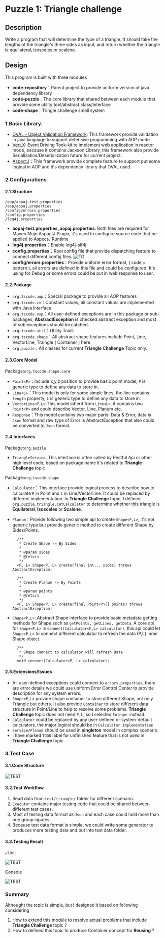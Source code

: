 # Puzzle 1: Triangle challenge

## Description

Write a program that will determine the type of a triangle. It should take the lengths of the triangle's three sides as input, and return whether the triangle is equilateral, isosceles or scalene.

## Design

This program is built with three modules

* **code-repository**：Parent project to provide uniform version of java dependency library
* **code-puzzle**：The core library that shared between each module that provide some utility tool/abstract class/interface
* **code-shape**：Tringle challenge small system

### 1.Basic Library.

* [OVAL - Object Validation Framework](http://oval.sourceforge.net/userguide.html): This framework provide validation in java language to support defensive programming with AOP mode
* [Vert.X](http://vertx.io/docs/): Event Driving Took-kit to implement web application in reactor mode, because it contains Jackson Library, this framework also provide Serialization/Deserialization future for current project.
* [AspectJ](http://www.eclipse.org/aspectj/doc/released/progguide/index.html)：This framework provide complete feature to support put some logical in AOP and it's dependency library that OVAL used.

### 2.Configurations

#### 2.1.Structure

	/aop/aopaj-test.properties
	/aop/aopaj.properties
	/config/errors.properties
	/config.properties
	/log4j.properties

* **aopaj-test.properties, aopaj.properties**: Both files are required for Maven Mojo AspactJ Plugin, it's used to configure source code that be applied to AspectJ Runtime
* **log4j.properties**：Enable log4j-slf4j
* **config.properties**：Root config file that provide dispatching feature to connect different config files.
![TG](docs/img/tg001.JPG)
* **config/errors.properties**：Provide uniform error format, ( code = pattern ), all errors are defined in this file and could be configured. It's using for Debug or some errors could be put in web response to user.

#### 2.2.Package

* `org.tscode.aop`：Special package to provide all AOP features
* `org.tscode.cv`：Constant values, all constant values are implemented with Java Interface
* `org.tscode.exp`：All user-defined exceptions are in this package or sub-packages, **AbstractException** is checked abstract exception and most of sub exceptions should be catched.
* `org.tscode.util`：Utility Tools
* `org.tscode.shape`：All abstract shape features include Point, Line, VectorLine, Traingle ( Container ) here.
* `org.puzzle`：All classes for current **Triangle Challenge** Topic only.

#### 2.3.Core Model

Package:`org.tscode.shape.core`

* `Point<P>`：Include x,y,z position to provide basic point model, `P` is generic type to define any data to store in.
* `Line<L>`：This model is only for some simple lines, the line contains `length` property, `L` is generic type to define any data to store in.
* `VectorLine<P,L>`:This model inherit from `Line<L>`, it contains two `Point<P>` and could describe Vector, Line, Planum etc.
* `Response`：This model contains two major parts: Data & Error, data is `Json` format and raw type of Error is AbstractException that also could be converted to `Json` format.

#### 2.4.Interfaces

Package:`org.puzzle`

* `TriangleService`: This interface is often called by Restful Api or other high level code, based on package name it's related to **Triangle Challenge** topic

Package:`org.tscode.shape`

* `Calculator`：This interface provide logical process to describe how to calculate `P` in Point and `L` in Line/VectorLine. It could be replaced by different implementation. In **Triangle Challenge** topic, I defined `org.puzzle.triangle.CatCalculator` to determine whether this triangle is **Equilateral**, **Isosceles** or **Scalene**. 
* `Planum`：Provide following two simple api to create `Shape<P,L>`, it's not generic type but provide generic method to create different Shape by Sides/Points.

		/**
		 * Create Shape -> By Sides
		 * 
		 * @param sides
		 * @return
		 */
		<P, L> Shape<P, L> create(final int... sides) throws AbstractException;
	
		/**
		 * Create Planum -> By Points
		 * 
		 * @param points
		 * @return
		 */
		<P, L> Shape<P, L> create(final Point<P>[] points) throws AbstractException;
* `Shape<P,L>`: Abstract Shape interface to provide basic metadata getting methods for Shape such as `getPoints, getLines, getData`. A core api for `Shape<P,L>` is `connect(Calculator<P,L> calculator)`, this api could let `Shape<P,L>` to connect different calculator to refresh the data (P,L) inner Shape object. 

		/**
		 * Shape connect to calculator will refresh Data
		 */
		void connect(Calculator<P, L> calculator);

#### 2.5.Extensions/Issues

* All user-defined exceptions could connect to `errors.properties`, there are error details we could use uniform Error Control Center to provide description for any system errors. 
* `Shape<P,L>` provide shape container to store different Shape, not only Triangle but others. It also provide `Container` to store different data structure in Point/Line to help to resolve some problems. **Triangle Challenge** topic does not need `P,L`, so I selected `Integer` instead.
* `Calculator` could be replaced by any user-defined or system-default calculators, the major logical should be in `Calculator Implementation`
* `Service/Planum` should be used in **singleton** model in complex scenario.
* I have marked `TODO` label for unfinished feature that is not used in **Triangle Challenge** topic.

### 3.Test Case

#### 3.1.Code Structure

![TEST](docs/img/tg002.JPG)

#### 3.2.Test Workflow

1. Read data from `test/triangle/` folder for different scenario.
2. `Executor` contains major testing code that could be shared between different test cases.
3. Most of testing data format as `Json` and each case could hold more than one group inputes.
4. Because test data format is simple, we could write some generator to produces more testing data and put into test data folder.

#### 3.3.Testing Result

JUnit

![TEST](docs/img/tg003.JPG)

Console

![TEST](docs/img/tg004.JPG)

### Summary

Althought the topic is simple, but I designed it based on following considering

1. How to extend this module to resolve actual problems that include **Triangle Challenge** topic ?
2. How to defined this topic to produce Container concept for **Reusing** ?